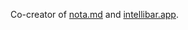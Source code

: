 Co-creator of [nota.md](http://nota.md) and [intellibar.app](http://intellibar.app).

<!--

Making:
- [**Nota**](https://nota.md/) — Notes app designed for productivity.
- [**IntelliBar**](https://intellibar.app/) — ChatGPT app designed for productivity.

[iBar](http://ibar.app/) — Launcher for the web.

**erusev/erusev** is a ✨ _special_ ✨ repository because its `README.md` (this file) appears on your GitHub profile.

Here are some ideas to get you started:

- 🔭 I’m currently working on ...
- 🌱 I’m currently learning ...
- 👯 I’m looking to collaborate on ...
- 🤔 I’m looking for help with ...
- 💬 Ask me about ...
- 📫 How to reach me: ...
- 😄 Pronouns: ...
- ⚡ Fun fact: ...
-->
